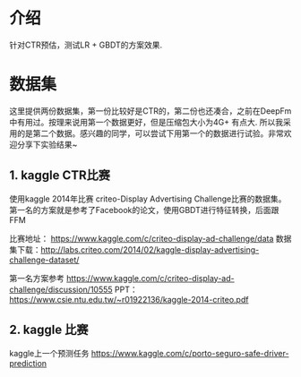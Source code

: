 # 介绍
针对CTR预估，测试LR + GBDT的方案效果. 

# 数据集

这里提供两份数据集，第一份比较好是CTR的，第二份也还凑合，之前在DeepFm中有用过。按理来说用第一个数据更好，但是压缩包大小为4G+ 有点大.
所以我采用的是第二个数据。感兴趣的同学，可以尝试下用第一个的数据进行试验。非常欢迎分享下实验结果~

## 1. kaggle CTR比赛
使用kaggle 2014年比赛 criteo-Display Advertising Challenge比赛的数据集。第一名的方案就是参考了Facebook的论文，使用GBDT进行特征转换，后面跟FFM

比赛地址： https://www.kaggle.com/c/criteo-display-ad-challenge/data
数据集下载：http://labs.criteo.com/2014/02/kaggle-display-advertising-challenge-dataset/

第一名方案参考
https://www.kaggle.com/c/criteo-display-ad-challenge/discussion/10555
PPT： https://www.csie.ntu.edu.tw/~r01922136/kaggle-2014-criteo.pdf


## 2. kaggle 比赛
kaggle上一个预测任务
https://www.kaggle.com/c/porto-seguro-safe-driver-prediction

